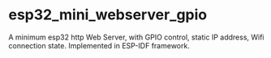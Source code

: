 # esp32_mini_webserver_gpio
A minimum esp32 http Web Server, with GPIO control, static IP address, Wifi connection state. Implemented in ESP-IDF framework.
